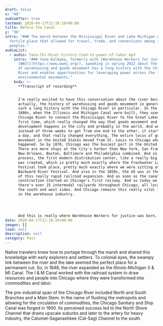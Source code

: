 ```yaml
---
draft: false
x: "46"
audioAfter: true
lastmod: 2020-04-17T12:18:10+00:00
title: Before the Canal
y: "36"
intro: "### The marsh between the Mississippi River and Lake Michigan was a
  fertile place that allowed for travel, trade, and connections among indigenous
  peoples."
audioList:
  - audio: Yana-Chi-River-history-tied-to-power-of-labor.mp3
    intro: "### Yana Kalmyka, formerly with [Warehouse Workers for Justice
      (WWJ)](https://www.ww4j.org/), speaking in spring 2022 about the history
      of warehousing and goods movement has a long history with the Chicago
      River and enables opportunities for leveraging power across the labor and
      environmental movements."
    body: >-
      **Transcript of recording**


      I'm really excited to have this conversation about the river because
      actually, the history of warehousing and goods movement in general has
      such a long history with the Chicago River in particular. In the mid
      1800s, when the Illinois and Michigan Canal were built, they used the
      Chicago River to connect the Mississippi River to the Great Lakes for the
      first time, which really changed the way that goods movement and
      development happens in the city and probably in the world. And we saw
      instead of three weeks to get from one end to the other, it started taking
      a day, and that really changed everything. The entire locus of goods
      movement in the United States moved from St. Louis to Chicago when that
      happened. So by 1870, Chicago was the busiest port in the United States.
      There are more ships at the City's harbor than New York, San Francisco,
      New Orleans, Boston, Baltimore and Philadelphia combined. And in that
      process, the first modern distribution center, like a really big warehouse
      was created, which is pretty much exactly where the Freshwater Lab
      Festival took place, pretty much exactly where we were sitting at the
      Backward River Festival. And also in the 1850s, the US was in the middle
      of this really rapid railroad expansion. And as soon as the canal opened,
      construction started on Chicago's first railway. And so today we see that
      there's over 25 intermodal railyards throughout Chicago, all located on
      the south and west sides. And Chicago remains this really vital foothold
      in the warehouse industry. 




      And this is really where Warehouse Workers for justice was born. So Will County, or the Chicago land area kind of broadly, is the only place for six major railroads meet out of seven in the United States. It's also where a lot of major highways are intersecting. And the Chicago land area is a day's trip from about 60% of the continent. And so that makes Will County home to the nation's largest inland port, which is CenterPoint. And it's between Joliet and Ellwood, where our offices and it's just really interesting because the river is such a huge part of this expansion and of the existence of the concept of warehousing as a whole. But I also bring up the fact that the largest inland port in North America is in the Chicago land area to talk about the fact that we have a lot of power in this region uniquely. And so we're housing Workers for justice was founded in 2007 because folks at a union, the United Electrical Workers, were interested in finding ways to creatively organize workers who have trouble for one reason or another, organizing themselves. And in case of warehousing, the prolific presence of third party logistics companies, temp agencies, etc makes it really hard to organize. And so union folks really came together and said, well, what industry needs organizing and also how do we do it creatively and also where do we have power, right? And after doing a power analysis, they really found out that the warehousing industry has to be where we're at right now and it can't move. And so this figure about this place being a day's trip from 60% of the continent becomes really important because you think about Amazon delivering next day, two-day, even same day I've been seeing that they deliver like the night of your order, which is absolutely nuts. But all that to say, we have such an incredible amount of power here because this is such a vital region to make that kind of quick delivery model possible. And so when we think about the potential of environmental organizing and labor organizing in this region, it seems like we can really have ripple effects throughout the country because if we can organize here, the companies can't move, right? And that's kind of the central concept of our organization.
date: 2020-04-17T12:18:10+00:00
images: []
lead: null
description: null
category: Past
---
```

Native travelers knew how to portage through the marsh and shared this knowledge with early explorers and settlers. To colonial eyes, the swampy link between the river and the lake seemed the perfect place for a permanent cut. So, in 1848, the river expanded as the Illinois-Michigan (I & M) Canal. The I & M Canal worked with the railroad system to draw resources and people into Chicago where they were transformed into commodities and labor. 

The pre-industrial span of the Chicago River included North and South Branches and a Main Stem. In the name of flushing the metropolis and allowing for the circulation of commodities, the Chicago Sanitary and Ship Canal was forged in 1900. Its perceived success led to the North Shore Channel that drains upscale suburbs and later to the artery for heavy industry, the Calumet-Saganashkee (Cal-Sag) Channel to the south.